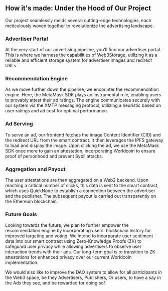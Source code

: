 ## How it's made: Under the Hood of Our Project

Our project seamlessly melds several cutting-edge technologies, each meticulously woven together to revolutionize the advertising landscape.

### Advertiser Portal

At the very start of our advertising pipeline, you'll find our advertiser portal. This is where we harness the capabilities of Web3Storage, utilizing it as a reliable and efficient storage system for advertiser images and redirect URLs.

### Recommendation Engine

As we move further down the pipeline, we encounter the recommendation engine. Here, the MetaMask SDK plays an instrumental role, enabling users to provably attest their ad ratings. The engine communicates securely with our system via the XMTP messaging protocol, utilizing a heuristic based on user ratings and ad cost for optimal performance.

### Ad Serving

To serve an ad, our frontend fetches the image Content Identifier (CID) and the redirect URL from the smart contract. It then leverages the IPFS gateway to load and display the image. Upon clicking the ad, we use the MetaMask SDK once more to gain an attestation, incorporating Worldcoin to ensure proof of personhood and prevent Sybil attacks.

### Aggregation and Payout

The user attestations are then aggregated on a Web2 backend. Upon reaching a critical number of clicks, this data is sent to the smart contract, which uses QuickNode to establish a connection between the advertiser and the publisher. The subsequent payout is carried out transparently on the Ethereum blockchain.

### Future Goals

Looking towards the future, we plan to further empower the recommendation engine by incorporating users' blockchain history for improved targeting and voting. We intend to incorporate user sentiment data into our smart contract using Zero-Knowledge Proofs (ZK) to safeguard user privacy while allowing advertisers to observe user interaction trends with their ads. Our long-term goal is to transition to ZK attestations for enhanced privacy over our current Worldcoin implementation.

We would also like to improve the DAO system to allow for all participants in the Web3 space, be they Advertisers, Publishers, Or users, to have a say in the Ads they see, and be rewarded for doing so!